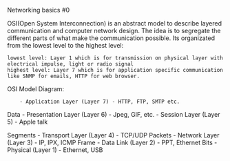 Networking basics #0

OSI(Open System Interconnection) is an abstract model to describe layered communication and computer network design. The idea is to segregate the different parts of what make the communication possible. Its organizated from the lowest level to the highest level:
 
    lowest level: Layer 1 which is for transmission on physical layer with electrical impulse, light or radio signal
    highest level: Layer 7 which is for application specific communication like SNMP for emails, HTTP for web browser. 


OSI Model Diagram:

        - Application Layer (Layer 7) - HTTP, FTP, SMTP etc.
Data    - Presentation Layer (Layer 6) - Jpeg, GIF, etc.
        - Session Layer (Layer 5) - Apple talk 


Segments        - Transport Layer (Layer 4) - TCP/UDP
Packets         - Network Layer (Layer 3) - IP, IPX, ICMP
Frame           - Data Link (Layer 2) - PPT, Ethernet
Bits            - Physical (Layer 1) - Ethernet, USB

